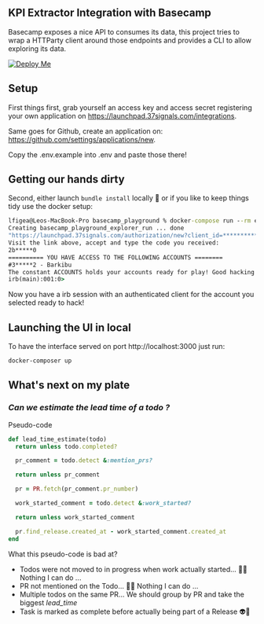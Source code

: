 ## KPI Extractor Integration with Basecamp

Basecamp exposes a nice API to consumes its data, this project tries to wrap a HTTParty client around those endpoints and provides a CLI to allow exploring its data.

[![Deploy Me](https://www.herokucdn.com/deploy/button.svg)](https://heroku.com/deploy)

## Setup

First things first, grab yourself an access key and access secret registering your own application on https://launchpad.37signals.com/integrations.

Same goes for Github, create an application on: https://github.com/settings/applications/new.

Copy the .env.example into .env and paste those there!

## Getting our hands dirty

Second, either launch `bundle install` locally 🐷 or if you like to keep things tidy use the docker setup:

```cmd
lfigea@Leos-MacBook-Pro basecamp_playground % docker-compose run --rm explorer cli
Creating basecamp_playground_explorer_run ... done
"https://launchpad.37signals.com/authorization/new?client_id=********************&redirect_uri=https%3A%2F%2Fbke-test.herokuapp.com%2Ftoken&response_type=code&type=web_server"
Visit the link above, accept and type the code you received:
2b*****0
========== YOU HAVE ACCESS TO THE FOLLOWING ACCOUNTS ========
#3*****2 - Barkibu
The constant ACCOUNTS holds your accounts ready for play! Good hacking!
irb(main):001:0>
```

Now you have a irb session with an authenticated client for the account you selected ready to hack!

## Launching the UI in local

To have the interface served on port http://localhost:3000 just run:

```bash
docker-composer up
```

## What's next on my plate

### _Can we estimate the lead time of a todo ?_

Pseudo-code

```ruby
def lead_time_estimate(todo)
  return unless todo.completed?

  pr_comment = todo.detect &:mention_prs?

  return unless pr_comment

  pr = PR.fetch(pr_comment.pr_number)

  work_started_comment = todo.detect &:work_started?

  return unless work_started_comment

  pr.find_release.created_at - work_started_comment.created_at
end
```

What this pseudo-code is bad at?

- Todos were not moved to in progress when work actually started... 🤷🏽 Nothing I can do ...
- PR not mentioned on the Todo... 🤷🏽 Nothing I can do ...
- Multiple todos on the same PR... We should group by PR and take the biggest _lead_time_
- Task is marked as complete before actually being part of a Release 👽🗿
